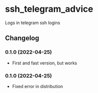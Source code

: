 # ssh_telegram_advice
Logs in telegram ssh logins

## Changelog

### 0.1.0 (2022-04-25)
- First and fast version, but works

### 0.1.0 (2022-04-25)
- Fixed error in distribution